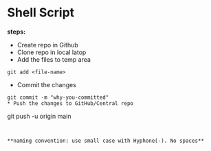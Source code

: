 # Shell Script


**steps:**
* Create repo in Github
* Clone repo in local latop
* Add the files to temp area
```
git add <file-name>
```
* Commit the changes
```
git commit -m "why-you-committed"
* Push the changes to GitHub/Central repo
```
git push -u origin main
```


**naming convention: use small case with Hyphone(-). No spaces**